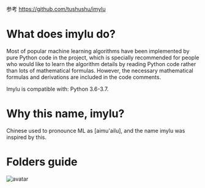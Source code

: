 参考 https://github.com/tushushu/imylu
# What does imylu do?
Most of popular machine learning algorithms have been implemented by pure Python code in the project, which is specially recommended for people who would like to learn the algorithm details by reading Python code rather than lots of mathematical formulas. However, the necessary mathematical formulas and derivations are included in the code comments.

Imylu is compatible with: Python 3.6-3.7.

# Why this name, imylu?
Chinese used to pronounce ML as [aimu'ailu], and the name imylu was inspired by this.  

# Folders guide

![avatar](https://github.com/tushushu/imylu/blob/master/pic/dictionary_tree.png)
